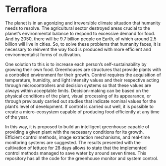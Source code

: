 # Terraflora


The planet is in an agonizing and irreversible climate situation that humanity needs to resolve. The agricultural sector destroyed areas crucial to the planet’s environmental balance to respond
to excessive demand for food. And by 2050, there will be 9.7 billion people on Earth, of which
around 2.5 billion will live in cities. So, to solve these problems that humanity faces, it is necessary
to reinvent the way food is produced with more efficient and environmentalist forms of cultivation.


One solution to this is to increase each person’s self-sustainability by growing their own food.
Greenhouses are structures that provide plants with a controlled environment for their growth.
Control requires the acquisition of temperature, humidity, and light intensity values and their respective acting through microcontrollers and decision systems so that these values are always
within acceptable limits. Decision-making can be based on the physical conditions of the plant,
visual processing of its appearance, or through previously carried out studies that indicate nominal
values for the plant’s level of development. If control is carried out well, it is possible to create a
micro-ecosystem capable of producing food efficiently at any time of the year.


In this way, it is proposed to build an intelligent greenhouse capable of providing a given
plant with the necessary conditions for its growth. Efficient control methods, image extraction
mechanisms, and real-time monitoring systems are suggested. The results presented with the
cultivation of lettuce for 28 days allows to state that the implemented control methods managed to
save water by around seven times. This repository has all the code for the greenhouse monitor and system control.
